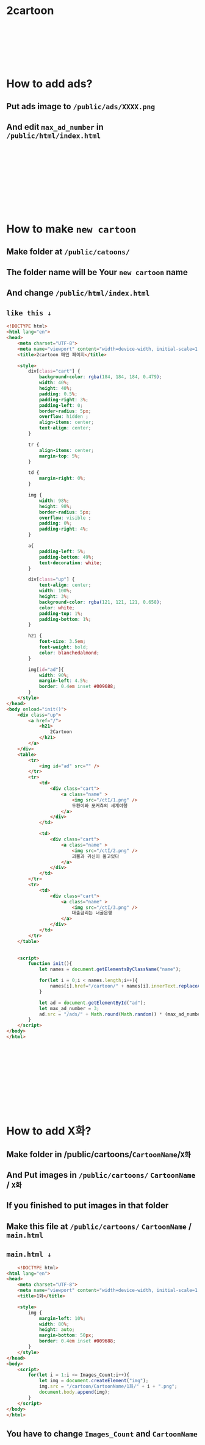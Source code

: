 # 2cartoon
## ㅤ
## ㅤ
# How to add ads?
## Put ads image to ``/public/ads/XXXX.png``
## And edit `max_ad_number` in ``/public/html/index.html``
## ㅤ
## ㅤ
## ㅤ
# How to make `new cartoon`
## Make folder at `/public/catoons/` 
## The folder name will be Your `new cartoon` name
## And change `/public/html/index.html`
## `like this ↓`
```html
<!DOCTYPE html>
<html lang="en">
<head>
    <meta charset="UTF-8">
    <meta name="viewport" content="width=device-width, initial-scale=1.0">
    <title>2cartoon 매인 페이지</title>

    <style>
        div[class="cart"] {
            background-color: rgba(184, 184, 184, 0.479);
            width: 40%;
            height: 40%;
            padding: 0.5%;
            padding-right: 3%;
            padding-left: 0;
            border-radius: 5px;
            overflow: hidden ;
            align-items: center;
            text-align: center;
        }

        tr {
            align-items: center;
            margin-top: 5%;
        }

        td {
            margin-right: 0%;
        }

        img {
            width: 98%;
            height: 98%;
            border-radius: 5px;
            overflow: visible ;
            padding: 0%;
            padding-right: 4%;
        }

        a{
            padding-left: 5%;
            padding-bottom: 49%;
            text-decoration: white;
        }

        div[class="up"] {
            text-align: center;
            width: 100%;
            height: 3%;
            background-color: rgba(121, 121, 121, 0.658);
            color: white;
            padding-top: 1%;
            padding-bottom: 1%;
        }

        h21 {
            font-size: 3.5em;
            font-weight: bold;
            color: blanchedalmond;
        }

        img[id="ad"]{
            width: 90%;
            margin-left: 4.5%;
            border: 0.4em inset #009688;
        }
    </style>
</head>
<body onload="init()">
    <div class="up">
        <a href="/">
            <h21>
                2Cartoon
            </h21>
        </a>
    </div>
    <table>
        <tr>
            <img id="ad" src="" />
        </tr>
        <tr>
            <td>
                <div class="cart">
                    <a class="name" >
                        <img src="/ctI/1.png" />
                        두환이와 포커츄의 세계여행
                    </a>
                </div>
            </td>

            <td>
                <div class="cart">
                    <a class="name" >
                        <img src="/ctI/2.png" />
                        괴물과 귀신이 울고있다
                    </a>
                </div>
            </td>
        </tr>
        <tr>
            <td>
                <div class="cart">
                    <a class="name" >
                        <img src="/ctI/3.png" />
                        대출금리는 너굴은행
                    </a>
                </div>
            </td>
        </tr>
    </table>
    

    <script>
        function init(){
            let names = document.getElementsByClassName("name");

            for(let i = 0;i < names.length;i++){
                names[i].href="/cartoon/" + names[i].innerText.replaceAll(" ","") + "/subCartoons.html";
            }

            let ad = document.getElementById("ad");
            let max_ad_number = 3;
            ad.src = "/ads/" + Math.round(Math.random() * (max_ad_number - 1) + 1) + ".png";
        }
    </script>
</body>
</html>
```
## ㅤ
## ㅤ
## ㅤ
# How to add X화?
## Make folder in /public/cartoons/`CartoonName`/`X화`
## And Put images in `/public/cartoons/` ```CartoonName``` / ```X화```
## If you finished to put images in that folder
## Make this file at `/public/cartoons/` ```CartoonName``` / `main.html`

## `main.html ↓`
```html
    <!DOCTYPE html>
<html lang="en">
<head>
    <meta charset="UTF-8">
    <meta name="viewport" content="width=device-width, initial-scale=1.0">
    <title>1화</title>

    <style>
        img {
            margin-left: 10%;
            width: 80%;
            height: auto;
            margin-bottom: 50px;
            border: 0.4em inset #009688;
        }
    </style>
</head>
<body>
    <script>
        for(let i = 1;i <= Images_Count;i++){
            let img = document.createElement("img");
            img.src = "/cartoon/CartoonName/1화/" + i + ".png";
            document.body.append(img);
        }
    </script>
</body>
</html>
```
## You have to change `Images_Count` and `CartoonName`
## ㅤ
## ㅤ
## ㅤ